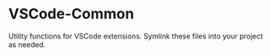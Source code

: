 # VSCode-Common

Utility functions for VSCode extensions. Symlink these files into your project as needed.
